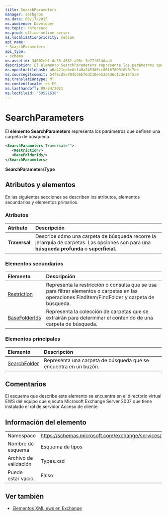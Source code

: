 ```yaml
---
title: SearchParameters
manager: sethgros
ms.date: 09/17/2015
ms.audience: Developer
ms.topic: reference
ms.prod: office-online-server
ms.localizationpriority: medium
api_name:
- SearchParameters
api_type:
- schema
ms.assetid: 34602cb1-dc33-4552-a98c-3e77f614daa3
description: El elemento SearchParameters representa los parámetros que definen una carpeta de búsqueda.
ms.openlocfilehash: a6a421ea6e8cfa0a2453d5cc86f6780010b6f7de
ms.sourcegitcommit: 54f6cd5a704b36b76d110ee53a6d6c1c3e15f5a9
ms.translationtype: MT
ms.contentlocale: es-ES
ms.lasthandoff: 09/24/2021
ms.locfileid: "59521630"
---
```

# <a name="searchparameters"></a>SearchParameters

El **elemento SearchParameters** representa los parámetros que definen una carpeta de búsqueda. 
  
```xml
<SearchParameters Traversal="">
   <Restriction/>
   <BaseFolderIds/>
</SearchParameters>
```

 **SearchParametersType**
## <a name="attributes-and-elements"></a>Atributos y elementos

En las siguientes secciones se describen los atributos, elementos secundarios y elementos primarios.
  
### <a name="attributes"></a>Atributos

|**Atributo**|**Descripción**|
|:-----|:-----|
|**Traversal** <br/> |Describe cómo una carpeta de búsqueda recorre la jerarquía de carpetas. Las opciones son para una **búsqueda profunda** o **superficial.**  <br/> |
   
### <a name="child-elements"></a>Elementos secundarios

|**Elemento**|**Descripción**|
|:-----|:-----|
|[Restriction](restriction.md) <br/> |Representa la restricción o consulta que se usa para filtrar elementos o carpetas en las operaciones FindItem/FindFolder y carpeta de búsqueda.  <br/> |
|[BaseFolderIds](basefolderids.md) <br/> |Representa la colección de carpetas que se extrairán para determinar el contenido de una carpeta de búsqueda.  <br/> |
   
### <a name="parent-elements"></a>Elementos principales

|**Elemento**|**Descripción**|
|:-----|:-----|
|[SearchFolder](searchfolder.md) <br/> |Representa una carpeta de búsqueda que se encuentra en un buzón.  <br/> |
   
## <a name="remarks"></a>Comentarios

El esquema que describe este elemento se encuentra en el directorio virtual EWS del equipo que ejecuta Microsoft Exchange Server 2007 que tiene instalado el rol de servidor Acceso de cliente.
  
## <a name="element-information"></a>Información del elemento

|||
|:-----|:-----|
|Namespace  <br/> |https://schemas.microsoft.com/exchange/services/2006/types  <br/> |
|Nombre de esquema  <br/> |Esquema de tipos  <br/> |
|Archivo de validación  <br/> |Types.xsd  <br/> |
|Puede estar vacío  <br/> |Falso  <br/> |
   
## <a name="see-also"></a>Ver también



- [Elementos XML ews en Exchange](ews-xml-elements-in-exchange.md)


